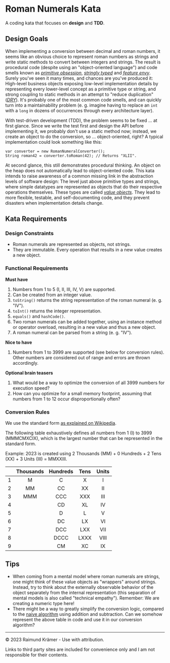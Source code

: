 # Roman Numerals Kata

A coding kata that focuses on **design** and **TDD**.

## Design Goals

When implementing a conversion between decimal and roman numbers, it seems like an obvious choice to represent roman numbers as strings and write static methods to convert between integers and strings. The result is procedural code (despite using an "object-oriented language") and code smells known as [*primitive obsession*](https://refactoring.guru/smells/primitive-obsession), [*stringly typed*](https://wiki.c2.com/?StringlyTyped) and [*feature envy*](https://refactoring.guru/smells/feature-envy). Surely you've seen it many times, and chances are you've produced it: High-level business objects exposing low-level implementation details by representing every lower-level concept as a primitive type or string, and strong coupling to static methods in an attempt to "reduce duplication" ([*DRY*](https://wiki.c2.com/?DontRepeatYourself)). It's probably one of the most common code smells, and can quickly turn into a maintainability problem (e. g. imagine having to replace an `int` with a `long` in dozens of occurrences through every architecture layer).

With test-driven development (TDD), the problem seems to be fixed ... at first glance. Since we write the test first and design the API before implementing it, we probably don't use a static method now; instead, we create an object to do the conversion, so ... object-oriented, right? A typical implementation could look something like this:

```
var converter = new RomanNumeralConverter();
String roman42 = converter.toRoman(42); // Returns "XLII".
```

At second glance, this still demonstrates procedural thinking. An object on the heap does not automatically lead to object-oriented code. This kata intends to raise awareness of a common missing link in the abstraction levels of software design: The level just above primitive types and strings, where simple datatypes are represented as objects that do their respective operations themselves. These types are called [*value objects*](https://wiki.c2.com/?ValueObject). They lead to more flexible, testable, and self-documenting code, and they prevent disasters when implementation details change.

## Kata Requirements

### Design Constraints

- Roman numerals are represented as objects, not strings.
- They are immutable. Every operation that results in a new value creates a new object.

### Functional Requirements

**Must have**

1. Numbers from 1 to 5 (I, II, III, IV, V) are supported.
1. Can be created from an integer value.
1. `toString()` returns the string representation of the roman numeral (e. g. "IV").
1. `toInt()` returns the integer representation.
1. `equals()` and `hashCode()`.
1. Two roman numerals can be added together, using an instance method or operator overload, resulting in a new value and thus a new object.
1. A roman numeral can be parsed from a string (e. g. "IV").

**Nice to have**

1. Numbers from 1 to 3999 are supported (see below for conversion rules). Other numbers are considered out of range and errors are thrown accordingly.

**Optional brain teasers**

1. What would be a way to optimize the conversion of all 3999 numbers for execution speed?
2. How can you optimize for a small memory footprint, assuming that numbers from 1 to 12 occur disproportionally often?

### Conversion Rules

We use the standard form [as explained on Wikipedia](https://en.wikipedia.org/wiki/Roman_numerals#Standard_form).

The following table exhaustively defines all numbers from 1 (I) to 3999 (MMMCMXCIX), which is the largest number that can be represented in the standard form.

Example: 2023 is created using 2 Thousands (MM) + 0 Hundreds + 2 Tens (XX) + 3 Units (III) = MMXXIII.

|   | Thousands | Hundreds | Tens | Units  |
|:-:|:---------:|:--------:|:----:|:------:|
| 1 | M         | C        | X    | I      |
| 2 | MM        | CC       | XX   | II     |
| 3 | MMM       | CCC      | XXX  | III    |
| 4 |           | CD       | XL   | IV     |
| 5 |           | D        | L    | V      |
| 6 |           | DC       | LX   | VI     |
| 7 |           | DCC      | LXX  | VII    |
| 8 |           | DCCC     | LXXX | VIII   |
| 9 |           | CM       | XC   | IX     |

## Tips

- When coming from a mental model where roman numerals are strings, one might think of these value objects as "wrappers" around strings. Instead, try to think about the externally observable behavior of the object separately from the internal representation (this separation of mental models is also called "technical empathy"). Remember: We are creating a numeric type here!
- There might be a way to greatly simplify the conversion logic, compared to the [naive algorithm](https://stackoverflow.com/a/5700793/3726133) using addition and subtraction. Can we somehow represent the above table in code and use it in our conversion algorithm?

___

© 2023 Raimund Krämer - Use with attribution.

Links to third party sites are included for convenience only and I am not responsible for their contents.
